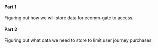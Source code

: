 #### Part 1
Figuring out how we will store data for ecomm-gate to access.


#### Part 2
Figuring out what data we need to store to limit user journey purchases.
